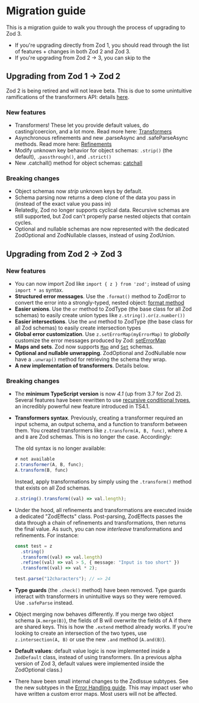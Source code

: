 # Migration guide

This is a migration guide to walk you through the process of upgrading to Zod 3.

- If you're upgrading directly from Zod 1, you should read through the list of features + changes in both Zod 2 and Zod 3.
- If you're upgrading from Zod 2 -> 3, you can skip to the

## Upgrading from Zod 1 → Zod 2

Zod 2 is being retired and will not leave beta. This is due to some unintuitive ramifications of the transformers API: details [here](https://github.com/colinhacks/zod/issues/264).

### New features

- Transformers! These let you provide default values, do casting/coercion, and a lot more. Read more here: [Transformers](https://github.com/colinhacks/zod#transformers)
- Asynchronous refinements and new .parseAsync and .safeParseAsync methods. Read more here: [Refinements](https://github.com/colinhacks/zod#refinements)
- Modify unknown key behavior for object schemas: `.strip()` (the default), `.passthrough()`, and `.strict()`
- New .catchall() method for object schemas: [catchall](https://github.com/colinhacks/zod#catchall)

### Breaking changes

- Object schemas now _strip_ unknown keys by default.
- Schema parsing now returns a deep clone of the data you pass in (instead of the exact value you pass in)
- Relatedly, Zod no longer supports cyclical data. Recursive schemas are still supported, but Zod can't properly parse nested objects that contain cycles.
- Optional and nullable schemas are now represented with the dedicated ZodOptional and ZodNullable classes, instead of using ZodUnion.

## Upgrading from Zod 2 → Zod 3

### New features

- You can now import Zod like `import { z } from 'zod';` instead of using `import * as` syntax.
- **Structured error messages**. Use the `.format()` method to ZodError to convert the error into a strongly-typed, nested object: [format method](#error-formatting)
- **Easier unions**. Use the `or` method to ZodType (the base class for all Zod schemas) to easily create union types like `z.string().or(z.number())`
- **Easier intersections**. Use the `and` method to ZodType (the base class for all Zod schemas) to easily create intersection types
- **Global error customization**. Use `z.setErrorMap(myErrorMap)` to _globally_ customize the error messages produced by Zod: [setErrorMap](/guide/error-handling#customizing-errors-with-zoderrormap)
- **Maps and sets**. Zod now supports [`Map`](#maps) and [`Set`](#set) schemas.
- **Optional and nullable unwrapping**. ZodOptional and ZodNullable now have a `.unwrap()` method for retrieving the schema they wrap.
- **A new implementation of transformers**. Details below.

### Breaking changes

- The **minimum TypeScript version** is now _4.1_ (up from 3.7 for Zod 2). Several features have been rewritten to use [recursive conditional types](https://devblogs.microsoft.com/typescript/announcing-typescript-4-1/#recursive-conditional-types), an incredibly powerful new feature introduced in TS4.1.

- **Transformers syntax**. Previously, creating a transformer required an input schema, an output schema, and a function to transform between them. You created transformers like `z.transform(A, B, func)`, where `A` and `B` are Zod schemas. This is no longer the case. Accordingly:

  The old syntax is no longer available:

  ```ts
  # not available
  z.transformer(A, B, func);
  A.transform(B, func)
  ```

  Instead, apply transformations by simply using the `.transform()` method that exists on all Zod schemas.

  ```ts
  z.string().transform((val) => val.length);
  ```

- Under the hood, all refinements and transformations are executed inside a dedicated "ZodEffects" class. Post-parsing, ZodEffects passes the data through a chain of refinements and transformations, then returns the final value. As such, you can now _interleave_ transformations and refinements. For instance:

  ```ts
  const test = z
    .string()
    .transform((val) => val.length)
    .refine((val) => val > 5, { message: "Input is too short" })
    .transform((val) => val * 2);

  test.parse("12characters"); // => 24
  ```

- **Type guards** (the `.check()` method) have been removed. Type guards interact with transformers in unintuitive ways so they were removed. Use `.safeParse` instead.

- Object merging now behaves differently. If you merge two object schema (`A.merge(B)`), the fields of B will overwrite the fields of A if there are shared keys. This is how the `.extend` method already works. If you're looking to create an intersection of the two types, use `z.intersection(A, B)` or use the new `.and` method (`A.and(B)`).

- **Default values**: default value logic is now implemented inside a `ZodDefault` class, instead of using transformers. (In a previous alpha version of Zod 3, default values were implemented inside the ZodOptional class.)

- There have been small internal changes to the ZodIssue subtypes. See the new subtypes in the [Error Handling guide](/guide/error-handling). This may impact user who have written a custom error maps. Most users will not be affected.

